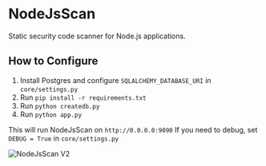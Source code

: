# NodeJsScan

Static security code scanner for Node.js applications.

## How to Configure

1. Install Postgres and configure `SQLALCHEMY_DATABASE_URI` in `core/settings.py`
2. Run `pip install -r requirements.txt`
3. Run `python createdb.py`
4. Run `python app.py`

This will run NodeJsScan on `http://0.0.0.0:9090`
If you need to debug, set `DEBUG = True` in `core/settings.py`

![NodeJsScan V2](https://cloud.githubusercontent.com/assets/4301109/22619224/26acd162-eb16-11e6-8f28-bd477c92991f.png)
